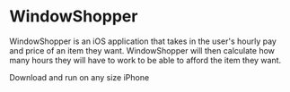 # WindowShopper

WindowShopper is an iOS application that takes in the user's hourly pay and price of an item they want.  WindowShopper will then calculate how many hours they will have to work to be able to afford the item they want.

Download and run on any size iPhone
